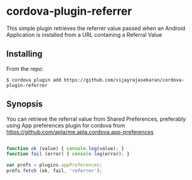 # cordova-plugin-referrer

This simple plugin retrieves the referrer value passed when an Android Application is installed from a URL containing a Referral Value


Installing
---

From the repo:

	$ cordova plugin add https://github.com/vijayrajasekaran/cordova-plugin-referrer


Synopsis
---

You can retrieve the referral value from Shared Preferences, preferably using App preferences plugin for cordova from https://github.com/apla/me.apla.cordova.app-preferences

```javascript

function ok (value) { console.log(value); }
function fail (error) { console.log(error); }

var prefs = plugins.appPreferences;
prefs.fetch (ok, fail, 'referrer');

```

